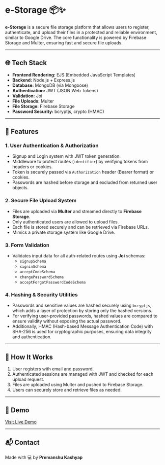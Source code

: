 # e-Storage 📦✨

**e-Storage** is a secure file storage platform that allows users to register, authenticate, and upload their files in a protected and reliable environment, similar to Google Drive. The core functionality is powered by Firebase Storage and Multer, ensuring fast and secure file uploads.

---

## 🌐 Tech Stack

- **Frontend Rendering:** EJS (Embedded JavaScript Templates)
- **Backend:** Node.js + Express.js
- **Database:** MongoDB (via Mongoose)
- **Authentication:** JWT (JSON Web Tokens)
- **Validation:** Joi
- **File Uploads:** Multer
- **File Storage:** Firebase Storage
- **Password Security:** bcryptjs, crypto (HMAC)

---

## 🔐 Features

### 1. **User Authentication & Authorization**
- Signup and Login system with JWT token generation.
- Middleware to protect routes (`identifier`) by verifying tokens from headers or cookies.
- Token is securely passed via `Authorization` header (Bearer format) or cookies.
- Passwords are hashed before storage and excluded from returned user objects.

### 2. **Secure File Upload System**
- Files are uploaded via **Multer** and streamed directly to **Firebase Storage**.
- Only authenticated users are allowed to upload files.
- Each file is stored securely and can be retrieved via Firebase URLs.
- Mimics a private storage system like Google Drive.

### 3. **Form Validation**
- Validates input data for all auth-related routes using **Joi** schemas:
  - `signupSchema`
  - `signinSchema`
  - `acceptCodeSchema`
  - `changePasswordSchema`
  - `acceptForgotPasswordCodeSchema`

### 4. **Hashing & Security Utilities**
- Passwords and sensitive values are hashed securely using `bcryptjs`, which adds a layer of protection by storing only the hashed versions.
- For verifying user-provided passwords, hashed values are compared to ensure validity without exposing the actual password.
- Additionally, HMAC (Hash-based Message Authentication Code) with SHA-256 is used for cryptographic purposes, ensuring data integrity and authentication.

---


## 🚀 How It Works

1. User registers with email and password.
2. Authenticated sessions are managed with JWT and checked for each upload request.
3. Files are uploaded using Multer and pushed to Firebase Storage.
4. Users can securely store and retrieve files as needed.

---

## 🔗 Demo
[Visit Live Demo](https://e-storage.onrender.com/)

---

## 📬 Contact

Made with 💻 by **Premanshu Kashyap**

